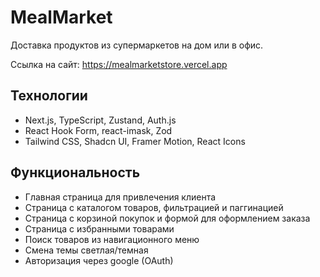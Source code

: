 # MealMarket

Доставка продуктов из супермаркетов на дом или в офис.

Ссылка на сайт: https://mealmarketstore.vercel.app

## Технологии

- Next.js, TypeScript, Zustand, Auth.js
- React Hook Form, react-imask, Zod
- Tailwind CSS, Shadcn UI, Framer Motion, React Icons

## Функциональность

- Главная страница для привлечения клиента
- Страница с каталогом товаров, фильтрацией и паггинацией
- Страница с корзиной покупок и формой для оформлением заказа
- Страница с избранными товарами
- Поиск товаров из навигационного меню
- Смена темы светлая/темная
- Авторизация через google (OAuth)
